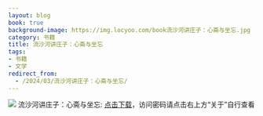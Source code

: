 ```yaml
---
layout: blog
book: true
background-image: https://img.locyoo.com/book流沙河讲庄子：心斋与坐忘.jpg
category: 书籍
title: 流沙河讲庄子：心斋与坐忘
tags:
- 书籍
- 文学
redirect_from:
  - /2024/03/流沙河讲庄子：心斋与坐忘/
---
```

![](https://img.locyoo.com/book流沙河讲庄子：心斋与坐忘.jpg)
流沙河讲庄子：心斋与坐忘: <a name = "ref1" href="https://url18.ctfile.com/f/50983618-1439916094-f14e2f?p=3619">点击下载</a>，访问密码请点击右上方“关于”自行查看